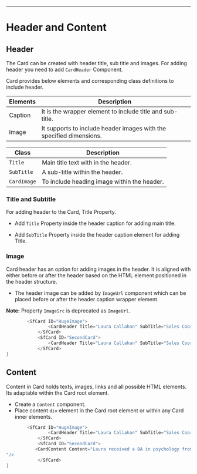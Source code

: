 ---
<!-- markdownlint-disable MD036 -->

# Header and Content

## Header

The Card can be created with header title, sub title and images. For adding header you need to add `CardHeader` Component.

Card provides below elements and corresponding class definitions to include header.

Elements   | Description
------------ | -------------
Caption | It is the wrapper element to include title and sub-title.
Image | It supports to include header images with the specified dimensions.

Class   | Description
------------ | -------------
`Title` |  Main title text with in the header.
`SubTitle` | A sub-title within the header.
`CardImage` | To include heading image within the header.

### Title and Subtitle

For adding header to the Card, Title Property.

* Add `Title` Property inside the header caption for adding main title.

* Add `SubTitle` Property inside the header caption element for adding Title.

### Image

Card header has an option for adding images in the header. It is aligned with either before or after the header based on the HTML element positioned in the header structure.

* The header image can be added by `ImageUrl` component  which can be placed before or after the header caption wrapper element.

**Note:** Property `ImageSrc` is deprecated as `ImageUrl`.

```csharp
        <SfCard ID="HugeImage">
                <CardHeader Title="Laura Callahan" SubTitle="Sales Coordinator and Representative" ImageUrl="images/cards/football.png" />
            </SfCard>
            <SfCard ID="SecondCard">
                <CardHeader Title="Laura Callahan" SubTitle="Sales Coordinator and Representative" ImageUrl="images/cards/football.png" />
            </SfCard>
}
```

## Content

Content in Card holds texts, images, links and all possible HTML elements. Its adaptable within the Card root element.

* Create a `Content` component.
* Place content `div` element in the Card root element or within any Card inner elements.

```csharp
        <SfCard ID="HugeImage">
                <CardHeader Title="Laura Callahan" SubTitle="Sales Coordinator and Representative" ImageUrl="images/cards/football.png" />
            </SfCard>
            <SfCard ID="SecondCard">
           <CardContent Content="Laura received a BA in psychology from the University of Washington. She has also completed a course in business French. She reads and writes French.
"/>
            </SfCard>
}
```